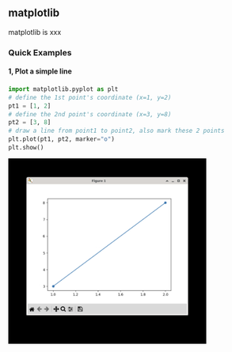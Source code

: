 ## matplotlib

matplotlib is xxx

### Quick Examples

#### 1, Plot a simple line


```python
import matplotlib.pyplot as plt
# define the 1st point's coordinate (x=1, y=2)
pt1 = [1, 2]
# define the 2nd point's coordinate (x=3, y=8)
pt2 = [3, 8]
# draw a line from point1 to point2, also mark these 2 points
plt.plot(pt1, pt2, marker="o")
plt.show()
```

<img src="/assets/img/matplotlib-line.png" width="400px"/>
